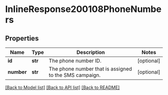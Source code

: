 # InlineResponse200108PhoneNumbers

## Properties
Name | Type | Description | Notes
------------ | ------------- | ------------- | -------------
**id** | **str** | The phone number ID. | [optional] 
**number** | **str** | The phone number that is assigned to the SMS campaign. | [optional] 

[[Back to Model list]](../README.md#documentation-for-models) [[Back to API list]](../README.md#documentation-for-api-endpoints) [[Back to README]](../README.md)

